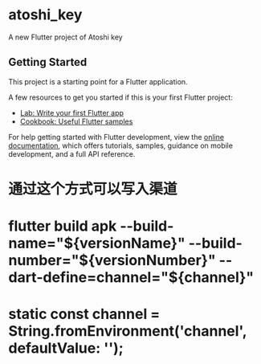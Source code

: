 # atoshi_key

A new Flutter project of Atoshi key

## Getting Started

This project is a starting point for a Flutter application.

A few resources to get you started if this is your first Flutter project:

- [Lab: Write your first Flutter app](https://docs.flutter.dev/get-started/codelab)
- [Cookbook: Useful Flutter samples](https://docs.flutter.dev/cookbook)

For help getting started with Flutter development, view the
[online documentation](https://docs.flutter.dev/), which offers tutorials,
samples, guidance on mobile development, and a full API reference.

# 通过这个方式可以写入渠道

# flutter build apk --build-name="${versionName}" --build-number="${versionNumber}" --dart-define=channel="${channel}"

# static const channel = String.fromEnvironment('channel', defaultValue: '');
